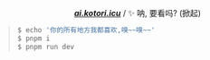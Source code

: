 <div align="center">

**_<a href="https://ai.kotori.icu">ai.kotori.icu</a>_** / ✨ 呐, 要看吗? (掀起)

</div>

> ```bash
> $ echo '你的所有地方我都喜欢,嗅~~嗅~~'
> $ pnpm i
> $ pnpm run dev